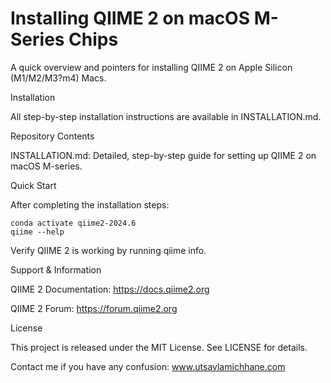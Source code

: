 # Installing QIIME 2 on macOS M-Series Chips

A quick overview and pointers for installing QIIME 2 on Apple Silicon (M1/M2/M3?m4) Macs.

Installation

All step-by-step installation instructions are available in INSTALLATION.md.

Repository Contents

INSTALLATION.md: Detailed, step-by-step guide for setting up QIIME 2 on macOS M-series.



Quick Start

After completing the installation steps:

```
conda activate qiime2-2024.6
qiime --help
```
Verify QIIME 2 is working by running qiime info.

Support & Information

QIIME 2 Documentation: https://docs.qiime2.org

QIIME 2 Forum: https://forum.qiime2.org

License

This project is released under the MIT License. See LICENSE for details.

Contact me if you have any confusion: www.utsavlamichhane.com
